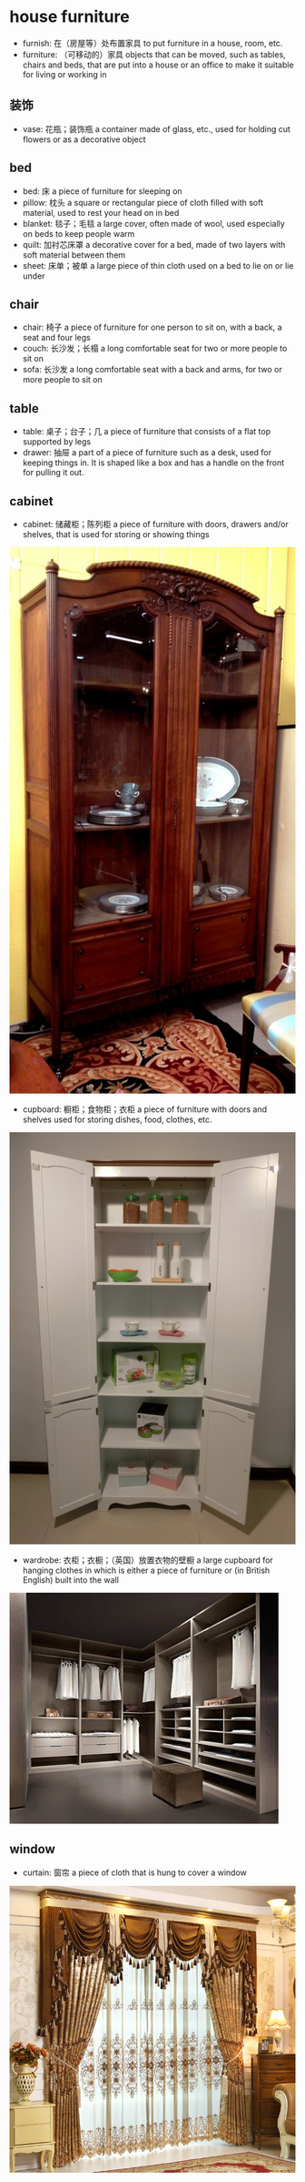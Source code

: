 # house furniture

- furnish: 在（房屋等）处布置家具 to put furniture in a house, room, etc.
- furniture: （可移动的）家具 objects that can be moved, such as tables, chairs and beds, that are put into a house or an office to make it suitable for living or working in

## 装饰

- vase: 花瓶；装饰瓶 a container made of glass, etc., used for holding cut flowers or as a decorative object

## bed

- bed: 床 a piece of furniture for sleeping on
- pillow: 枕头 a square or rectangular piece of cloth filled with soft material, used to rest your head on in bed
- blanket: 毯子；毛毯 a large cover, often made of wool, used especially on beds to keep people warm
- quilt: 加衬芯床罩 a decorative cover for a bed, made of two layers with soft material between them
- sheet: 床单；被单 a large piece of thin cloth used on a bed to lie on or lie under

## chair

- chair: 椅子 a piece of furniture for one person to sit on, with a back, a seat and four legs
- couch: 长沙发；长榻 a long comfortable seat for two or more people to sit on
- sofa: 长沙发 a long comfortable seat with a back and arms, for two or more people to sit on

## table

- table: 桌子；台子；几 a piece of furniture that consists of a flat top supported by legs
- drawer: 抽屉 a part of a piece of furniture such as a desk, used for keeping things in. It is shaped like a box and has a handle on the front for pulling it out.

## cabinet

- cabinet: 储藏柜；陈列柜 a piece of furniture with doors, drawers and/or shelves, that is used for storing or showing things

![](images/cabinet.jpg)

- cupboard: 橱柜；食物柜；衣柜 a piece of furniture with doors and shelves used for storing dishes, food, clothes, etc.

![](images/cupboard.jpg)

- wardrobe: 衣柜；衣橱；（英国）放置衣物的壁橱 a large cupboard for hanging clothes in which is either a piece of furniture or (in British English) built into the wall

![](images/wardrobe.jpeg)

## window

- curtain: 窗帘 a piece of cloth that is hung to cover a window

![](images/curtain.jpg)

